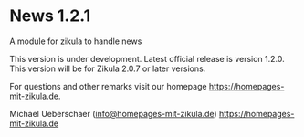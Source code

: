 # News 1.2.1
A module for zikula to handle news

This version is under development. Latest official release is version 1.2.0.
This version will be for Zikula 2.0.7 or later versions.

For questions and other remarks visit our homepage https://homepages-mit-zikula.de.

Michael Ueberschaer (info@homepages-mit-zikula.de)
https://homepages-mit-zikula.de
